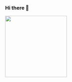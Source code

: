 ### Hi there 👋

<!--
**kimkimhun3/kimkimhun3** is a ✨ _special_ ✨ repository because its `README.md` (this file) appears on your GitHub profile.

Here are some ideas to get you started:

- 🔭 I’m currently working on ...
- 🌱 I’m currently learning ...
- 👯 I’m looking to collaborate on ...
- 🤔 I’m looking for help with ...
- 💬 Ask me about ...
- 📫 How to reach me: ...
- 😄 Pronouns: ...
- ⚡ Fun fact: ...
-->
<img height=200 src="https://github-readme-stats.vercel.app/api/top-langs/?username=kimkimhun3&layout=compact&theme=dark" />
